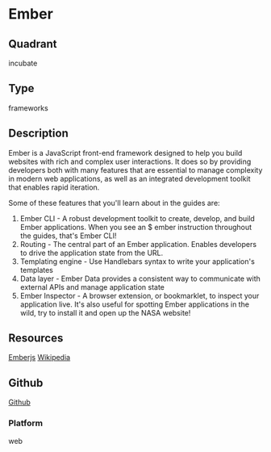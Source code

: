 # Ember

## Quadrant
incubate

## Type
frameworks

## Description
Ember is a JavaScript front-end framework designed to help you build websites with rich and complex user interactions. It does so by providing developers both with many features that are essential to manage complexity in modern web applications, as well as an integrated development toolkit that enables rapid iteration.

Some of these features that you'll learn about in the guides are:

1) Ember CLI - A robust development toolkit to create, develop, and build Ember applications. When you see an $ ember <command> instruction throughout the guides, that's Ember CLI!
2) Routing - The central part of an Ember application. Enables developers to drive the application state from the URL.
3) Templating engine - Use Handlebars syntax to write your application's templates
4) Data layer - Ember Data provides a consistent way to communicate with external APIs and manage application state
5) Ember Inspector - A browser extension, or bookmarklet, to inspect your application live. It's also useful for spotting Ember applications in the wild, try to install it and open up the NASA website!

## Resources
[Emberjs](https://www.emberjs.com/)
[Wikipedia](https://en.wikipedia.org/wiki/Ember.js)


## Github
[Github](https://github.com/emberjs/ember.js/)

### Platform
web
